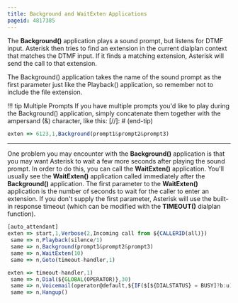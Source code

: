 ```yaml
---
title: Background and WaitExten Applications
pageid: 4817385
---
```


The **Background()** application plays a sound prompt, but listens for DTMF input. Asterisk then tries to find an extension in the current dialplan context that matches the DTMF input. If it finds a matching extension, Asterisk will send the call to that extension.


The Background() application takes the name of the sound prompt as the first parameter just like the Playback() application, so remember not to include the file extension.




!!! tip Multiple Prompts
    If you have multiple prompts you'd like to play during the Background() application, simply concatenate them together with the ampersand (&) character, like this:
[//]: # (end-tip)


  
  

```javascript title=" " linenums="1"
exten => 6123,1,Background(prompt1&prompt2&prompt3)
```

---

One problem you may encounter with the **Background()** application is that you may want Asterisk to wait a few more seconds after playing the sound prompt. In order to do this, you can call the **WaitExten()** application. You'll usually see the **WaitExten()** application called immediately after the **Background()** application. The first parameter to the **WaitExten()** application is the number of seconds to wait for the caller to enter an extension. If you don't supply the first parameter, Asterisk will use the built-in response timeout (which can be modified with the **TIMEOUT()** dialplan function).

```javascript title=" " linenums="1"
[auto_attendant]
exten => start,1,Verbose(2,Incoming call from ${CALLERID(all)})
 same => n,Playback(silence/1)
 same => n,Background(prompt1&prompt2&prompt3)
 same => n,WaitExten(10)
 same => n,Goto(timeout-handler,1)

exten => timeout-handler,1)
 same => n,Dial(${GLOBAL(OPERATOR)},30)
 same => n,Voicemail(operator@default,${IF($[${DIALSTATUS} = BUSY]?b:u)})
 same => n,Hangup()

```

